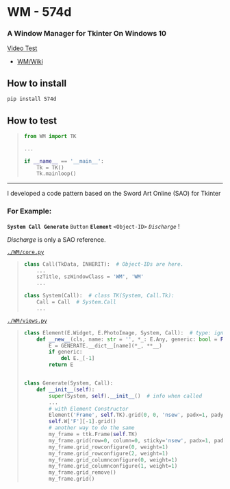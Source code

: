 # WM - 574d
### A Window Manager for Tkinter On Windows 10

[Video Test](https://user-images.githubusercontent.com/73524758/200260996-18de1043-4b5f-4f9c-b3ee-6e27d1903594.mp4)
* [WM/Wiki](https://github.com/XxFULLDLCxX/WM/wiki)

## How to install
```Bash
pip install 574d
```

## How to test
> ```Python
> from WM import TK
>
> ...
>
> if __name__ == '__main__':
>     Tk = TK()
>     Tk.mainloop()
> ```

___
I developed a code pattern based on the Sword Art Online (SAO) for Tkinter

###  For Example:

**`System Call Generate`** `Button` **`Element`** `<Object-ID>` _`Discharge`_ !

_Discharge_ is only a SAO reference.

[`./WM/core.py`](./WM/core.py)
> ```Python
> class Call(TkData, INHERIT):  # Object-IDs are here.
>     ...
>     szTitle, szWindowClass = 'WM', 'WM'
>     ...
>
> class System(Call):  # class TK(System, Call.Tk): 
>     Call = Call  # System.Call
>     ...
> ```

 [`./WM/views.py`](./WM/views.py)
> ```python
> class Element(E.Widget, E.PhotoImage, System, Call):  # type: ignore
>     def __new__(cls, name: str = '', *_: E.Any, generic: bool = False, **__: E.Any):
>         E = GENERATE.__dict__[name](*_, **__)
>         if generic:
>             del E._[-1]
>         return E
>
>
> class Generate(System, Call):
>     def __init__(self):
>         super(System, self).__init__()  # info when called
>         ...
>         # with Element Constructor
>         Element('Frame', self.TK).grid(0, 0, 'nsew', padx=1, pady=1)({0: (1, 1), 1: (0, 1), 2: (1, 0)}).grid_remove()
>         self.W['F'][-1].grid()
>         # another way to do the same
>         my_frame = ttk.Frame(self.TK)
>         my_frame.grid(row=0, column=0, sticky='nsew', padx=1, pady=1)
>         my_frame.grid_rowconfigure(0, weight=1)
>         my_frame.grid_rowconfigure(2, weight=1)
>         my_frame.grid_columnconfigure(0, weight=1)
>         my_frame.grid_columnconfigure(1, weight=1)
>         my_frame.grid_remove()
>         my_frame.grid()
> ```
